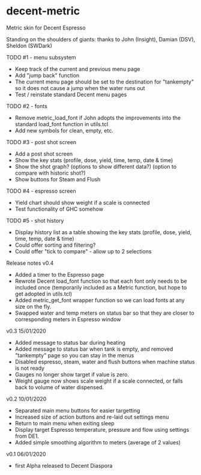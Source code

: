 # decent-metric
Metric skin for Decent Espresso

Standing on the shoulders of giants: thanks to John (Insight), Damian (DSV), Sheldon (SWDark)

TODO #1 - menu subsystem
- Keep track of the current and previous menu page
- Add "jump back" function
- The current menu page should be set to the destination for "tankempty" so it does not cause a jump when the water runs out
- Test / reinstate standard Decent menu pages

TODO #2 - fonts
- Remove metric_load_font if John adopts the improvements into the standard load_font function in utils.tcl
- Add new symbols for clean, empty, etc.

TODO #3 - post shot screen
- Add a post shot screen
- Show the key stats (profile, dose, yield, time, temp, date & time)
- Show the shot graph? (options to show different data?) (option to compare with historic shot?)
- Show buttons for Steam and Flush

TODO #4 - espresso screen
- Yield chart should show weight if a scale is connected
- Test functionality of GHC somehow

TODO #5 - shot history
- Display history list as a table showing the key stats (profile, dose, yield, time, temp, date & time)
- Could offer sorting and filtering?
- Could offer "tick to compare" - allow up to 2 selections



Release notes
v0.4 
- Added a timer to the Espresso page
- Rewrote Decent load_font function so that each font only needs to be included once (temporarily included as a Metric function, but hope to get adopted in utils.tcl)
- Added metric_get_font wrapper function so we can load fonts at any size on the fly.
- Swapped water and temp meters on status bar so that they are closer to corresponding meters in Espresso window

v0.3 15/01/2020
- Added message to status bar during heating
- Added message to status bar when tank is empty, and removed "tankempty" page so you can stay in the menus
- Disabled espresso, steam, water and flush buttons when machine status is not ready
- Gauges no longer show target if value is zero.
- Weight gauge now shows scale weight if a scale connected, or falls back to volume of water dispensed.

v0.2 10/01/2020
- Separated main menu buttons for easier targetting
- Increased size of action buttons and re-laid out settings menu
- Return to main menu when exiting sleep
- Display target Espresso temperature, pressure and flow using settings from DE1.
- Added simple smoothing algorithm to meters (average of 2 values)

v0.1 06/01/2020
- first Alpha released to Decent Diaspora
